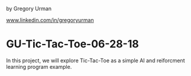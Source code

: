 by Gregory Urman

www.linkedin.com/in/gregoryurman



# GU-Tic-Tac-Toe-06-28-18



In this project, we will explore Tic-Tac-Toe as a simple AI and reiforcment learning program example. 

